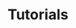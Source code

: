 ---
layout: nested
title: Tutorials
navbaritem: true
index: 1
subfolders:
  - 'quickstarts'
  - 'basics'
---